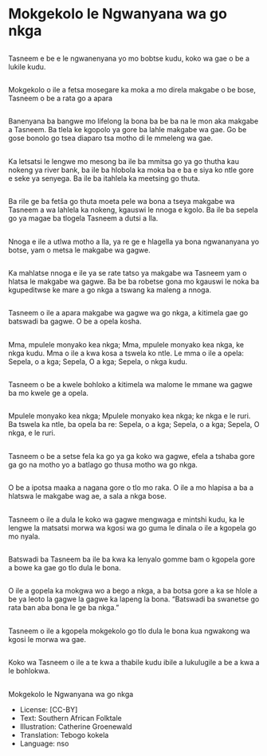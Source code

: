 # Mokgekolo le Ngwanyana wa go nkga

##
Tasneem e be e le
ngwanenyana yo mo bobtse
kudu, koko wa gae o be a lukile
kudu.

##
Mokgekolo o ile a fetsa
mosegare ka moka a mo direla
makgabe o be bose, Tasneem o
be a rata go a apara

##
Banenyana ba bangwe mo
lifelong la bona ba be ba na le
mon aka makgabe a Tasneem.
Ba tlela ke kgopolo ya gore ba
lahle makgabe wa gae. Go be
gose bonolo go tsea diaparo tsa
motho di le mmeleng wa gae.

##
Ka letsatsi le lengwe mo
mesong ba ile ba mmitsa go ya
go thutha kau nokeng ya river
bank, ba ile ba hlobola ka moka
ba e ba e siya ko ntle gore e
seke ya senyega. Ba ile ba
itahlela ka meetsing go thuta.

##
Ba rile ge ba fetša go thuta
moeta pele wa bona a tseya
makgabe wa Tasneem a wa
lahlela ka nokeng, kgauswi le
nnoga e kgolo. Ba ile ba sepela
go ya magae ba tlogela
Tasneem a dutsi a lla.

##
Nnoga e ile a utlwa motho a lla,
ya re ge e hlagella ya bona
ngwananyana yo botse, yam o
metsa le makgabe wa gagwe.

##
Ka mahlatse nnoga e ile ya se
rate tatso ya makgabe wa
Tasneem yam o hlatsa le
makgabe wa gagwe. Ba be ba
robetse gona mo kgauswi le
noka ba kgupeditwse ke mare a
go nkga a tswang ka maleng a
nnoga.

##
Tasneem o ile a apara makgabe
wa gagwe wa go nkga, a
kitimela gae go batswadi ba
gagwe. O be a opela kosha.

##
Mma, mpulele monyako kea nkga;
Mma, mpulele monyako kea nkga, ke nkga kudu.
Mma o ile a kwa kosa a tswela ko ntle.
Le mma o ile a opela:
Sepela, o a kga; Sepela,
O a kga; Sepela, o nkga kudu.

##
Tasneem o be a kwele bohloko a
kitimela wa malome le mmane
wa gagwe ba mo kwele ge a
opela.

##
Mpulele monyako kea nkga;
Mpulele monyako kea nkga;
ke nkga e le ruri.
Ba tswela ka ntle, ba opela ba re:
Sepela, o a kga;
Sepela, o a kga; Sepela,
O nkga, e le ruri.

##
Tasneem o be a setse fela ka go
ya ga koko wa gagwe, efela a
tshaba gore ga go na motho yo
a batlago go thusa motho wa go
nkga.

##
O be a ipotsa maaka a nagana
gore o tlo mo raka. O ile a mo
hlapisa a ba a hlatswa le
makgabe wag ae, a sala a nkga
bose.

##
Tasneem o ile a dula le koko wa
gagwe mengwaga e mintshi
kudu, ka le lengwe la matsatsi
morwa wa kgosi wa go guma le
dinala o ile a kgopela go mo
nyala.

##
Batswadi ba Tasneem ba ile ba
kwa ka lenyalo gomme bam o
kgopela gore a bowe ka gae go
tlo dula le bona.

##
O ile a gopela ka mokgwa wo a
bego a nkga, a ba botsa gore a
ka se hlole a be ya leoto la
gagwe la gagwe ka lapeng la
bona. “Batswadi ba swanetse
go rata ban aba bona le ge ba
nkga.”

##
Tasneem o ile a kgopela
mokgekolo go tlo dula le bona
kua ngwakong wa kgosi le
morwa wa gae.

##
Koko wa Tasneem o ile a te kwa a thabile kudu ibile a lukulugile a be a kwa a le
bohlokwa.

##
Mokgekolo le Ngwanyana wa go
nkga
* License: [CC-BY]
* Text: Southern African Folktale
* Illustration: Catherine Groenewald
* Translation: Tebogo kokela
* Language: nso
